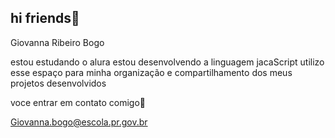 ## hi friends🖤

Giovanna Ribeiro Bogo

 estou estudando o alura 
 estou desenvolvendo a linguagem jacaScript
 utilizo esse espaço para minha organização e compartilhamento dos meus projetos desenvolvidos 
 
 voce entrar em contato comigo📧

 Giovanna.bogo@escola.pr.gov.br
